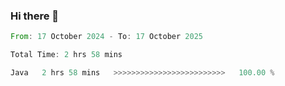 ### Hi there 👋

<!--START_SECTION:waka-->

```rust
From: 17 October 2024 - To: 17 October 2025

Total Time: 2 hrs 58 mins

Java   2 hrs 58 mins   >>>>>>>>>>>>>>>>>>>>>>>>>   100.00 %
```

<!--END_SECTION:waka-->
